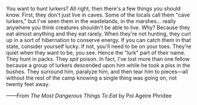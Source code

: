 You want to hunt lurkers? All right, then there's a few things you should know. First, they don't just live in caves. Some of the locals call them "cave lurkers," but I've seen them in the wastelands, in the marshes... really anywhere you think creatures shouldn't be able to live. Why? Because they eat almost anything and they eat rarely. When they're not hunting, they curl up in a sort of hibernation to conserve energy. If you can catch them in that state, consider yourself lucky. If not, you'll need to be on your toes. They're quiet when they want to be, you see. Hence the "lurk" part of their name. They hunt in packs. They <i> spit </i> poison. In fact, I've lost more than one fellow because a group of lurkers descended upon him while he took a piss in the bushes. They surround him, paralyze him, and then tear him to pieces—all without the rest of the camp knowing a single thing was going on, not twenty feet away.

——From <i> The Most Dangerous Things To Eat </i> by Pol Ageire Phridee